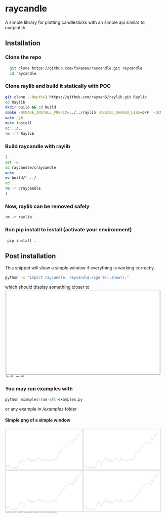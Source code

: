 # raycandle
A simple library for plotting candlesticks with an simple api similar to matplotlib.

## Installation

### Clone the repo 
```bash 
  git clone https://github.com/fskamau/raycandle.git raycandle
  cd raycandle
  ```
  
### Clone raylib and build it statically with POC

 ```bash 
 git clone --depth=1 https://github.com/raysan5/raylib.git Raylib
 cd Raylib
 mkdir build && cd build 
 cmake -DCMAKE_INSTALL_PREFIX=../../raylib -DBUILD_SHARED_LIBS=OFF  -DCMAKE_BUILD_TYPE=Release  -DCMAKE_POSITION_INDEPENDENT_CODE=ON  ..
 make -j8
 make install
 cd ../..
 rm -rf Raylib
 ```
 
### Build raycandle with raylib 
 ```bash
(
 set -e
 cd raycandle/craycandle
 make
 mv build/* ../
 cd ..
 rm -r craycandle
) 
```

### Now, raylib can be removed safely
```
rm -r raylib
```

### Run pip install to install (activate your environment)
 ```bash 
  pip install .
 ```
 
## Post installation
 This snippet will show a simple window if everything is working correctly.
 ```bash 
 python -c "import raycandle; raycandle.Figure().show();"
 ```
 which should display something closer to 
 ![simple window](examples/simple_window.png)
  
### You may run examples with 
  ```python
  python examples/run-all-examples.py 
  ```	 
  or any example in */examples* folder
  
  #### Simple png of a simple window 
  ![Simple window screenshot](examples/example.png)
